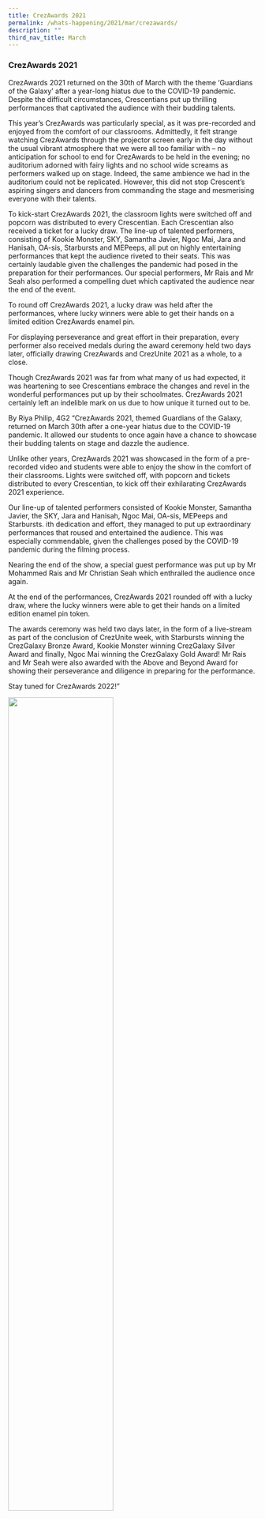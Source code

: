 ```yaml
---
title: CrezAwards 2021
permalink: /whats-happening/2021/mar/crezawards/
description: ""
third_nav_title: March
---
```

### **CrezAwards 2021**
CrezAwards 2021 returned on the 30th of March with the theme ‘Guardians of the Galaxy’ after a year-long hiatus due to the COVID-19 pandemic. Despite the difficult circumstances, Crescentians put up thrilling performances that captivated the audience with their budding talents.

This year’s CrezAwards was particularly special, as it was pre-recorded and enjoyed from the comfort of our classrooms. Admittedly, it felt strange watching CrezAwards through the projector screen early in the day without the usual vibrant atmosphere that we were all too familiar with – no anticipation for school to end for CrezAwards to be held in the evening; no auditorium adorned with fairy lights and no school wide screams as performers walked up on stage. Indeed, the same ambience we had in the auditorium could not be replicated. However, this did not stop Crescent’s aspiring singers and dancers from commanding the stage and mesmerising everyone with their talents.

To kick-start CrezAwards 2021, the classroom lights were switched off and popcorn was distributed to every Crescentian. Each Crescentian also received a ticket for a lucky draw. The line-up of talented performers, consisting of Kookie Monster, SKY, Samantha Javier, Ngoc Mai, Jara and Hanisah, OA-sis, Starbursts and MEPeeps, all put on highly entertaining performances that kept the audience riveted to their seats. This was certainly laudable given the challenges the pandemic had posed in the preparation for their performances. Our special performers, Mr Rais and Mr Seah also performed a compelling duet which captivated the audience near the end of the event.

To round off CrezAwards 2021, a lucky draw was held after the performances, where lucky winners were able to get their hands on a limited edition CrezAwards enamel pin.

For displaying perseverance and great effort in their preparation, every performer also received medals during the award ceremony held two days later, officially drawing CrezAwards and CrezUnite 2021 as a whole, to a close.

Though CrezAwards 2021 was far from what many of us had expected, it was heartening to see Crescentians embrace the changes and revel in the wonderful performances put up by their schoolmates. CrezAwards 2021 certainly left an indelible mark on us due to how unique it turned out to be.

By Riya Philip, 4G2
“CrezAwards 2021, themed Guardians of the Galaxy, returned on March 30th after a one-year hiatus due to the COVID-19 pandemic. It allowed our students to once again have a chance to showcase their budding talents on stage and dazzle the audience.

Unlike other years, CrezAwards 2021 was showcased in the form of a pre-recorded video and students were able to enjoy the show in the comfort of their classrooms. Lights were switched off, with popcorn and tickets distributed to every Crescentian, to kick off their exhilarating CrezAwards 2021 experience.

Our line-up of talented performers consisted of Kookie Monster, Samantha Javier, the SKY, Jara and Hanisah, Ngoc Mai, OA-sis, MEPeeps and Starbursts.
ith dedication and effort, they managed to put up extraordinary performances that roused and entertained the audience. This was especially commendable, given the challenges posed by the COVID-19 pandemic during the filming process.

Nearing the end of the show, a special guest performance was put up by Mr Mohammed Rais and Mr Christian Seah which enthralled the audience once again.

At the end of the performances, CrezAwards 2021 rounded off with a lucky draw, where the lucky winners were able to get their hands on a limited edition enamel pin token.

The awards ceremony was held two days later, in the form of a live-stream as part of the conclusion of CrezUnite week, with Starbursts winning the CrezGalaxy Bronze Award, Kookie Monster winning CrezGalaxy Silver Award and finally, Ngoc Mai winning the CrezGalaxy Gold Award! Mr Rais and Mr Seah were also awarded with the Above and Beyond Award for showing their perseverance and diligence in preparing for the performance.

Stay tuned for CrezAwards 2022!”

<img src="/images/21mara1.jpg" style="width:65%">

<img src="/images/21mara2.jpg" style="width:65%">

<img src="/images/21mara3.jpg" style="width:65%">

<img src="/images/21mara4.jpg" style="width:65%">

<img src="/images/21mara5.jpg" style="width:65%">
